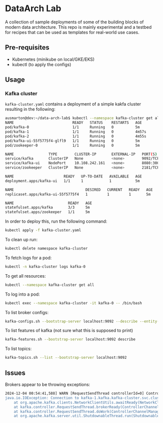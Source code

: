# DataArch Lab
A collection of sample deployments of some of the building blocks of modern data architecture. This repo is mainly experimental and a testbed for recipes that can be used as templates for real-world use cases.

## Pre-requisites
- Kubernetes (minikube on local/GKE/EKS)
- kubectl (to apply the configs)

## Usage
### Kafka cluster
`kafka-cluster.yaml` contains a deployment of a simple kakfa cluster resulting in the following:

```bash
ausmarton@dev:~/data-arch-lab$ kubectl --namespace kafka-cluster get all
NAME                           READY   STATUS    RESTARTS   AGE
pod/kafka-0                    1/1     Running   0          5m
pod/kafka-1                    1/1     Running   0          4m57s
pod/kafka-2                    1/1     Running   0          4m55s
pod/kafka-ui-55f5775f4-glfl9   1/1     Running   0          5m
pod/zookeeper-0                1/1     Running   0          5m

NAME                TYPE        CLUSTER-IP       EXTERNAL-IP   PORT(S)          AGE
service/kafka       ClusterIP   None             <none>        9092/TCP         5m
service/kafka-ui    NodePort    10.108.242.161   <none>        8080:30000/TCP   5m
service/zookeeper   ClusterIP   None             <none>        2181/TCP         5m

NAME                       READY   UP-TO-DATE   AVAILABLE   AGE
deployment.apps/kafka-ui   1/1     1            1           5m

NAME                                 DESIRED   CURRENT   READY   AGE
replicaset.apps/kafka-ui-55f5775f4   1         1         1       5m

NAME                         READY   AGE
statefulset.apps/kafka       3/3     5m
statefulset.apps/zookeeper   1/1     5m

```
In order to deploy this, run the following command:
```bash
kubectl apply -f kafka-cluster.yaml
```
To clean up run:
```bash
kubectl delete namespace kafka-cluster
```
To fetch logs for a pod:
```bash
kubectl -n kafka-cluster logs kafka-0
```
To get all resources:
```bash
kubectl --namespace kafka-cluster get all
```
To log into a pod:
```bash
kubectl exec --namespace kafka-cluster -it kafka-0 -- /bin/bash
```

To list broker configs:
```bash
kafka-configs.sh --bootstrap-server localhost:9092 --describe --entity-type brokers
```
To list features of kafka (not sure what this is supposed to print)
```bash
kafka-features.sh --bootstrap-server localhost:9092 describe
```
To list topics:
```bash
kafka-topics.sh --list --bootstrap-server localhost:9092
```

## Issues
Brokers appear to be throwing exceptions:
```bash
2024-12-04 00:54:41,588] WARN [RequestSendThread controllerId=0] Controller 0's connection to broker kafka-1.kafka.kafka-cluster.svc.cluster.local:9092 (id: 1 rack: null) was unsuccessful (kafka.controller.RequestSendThread)
java.io.IOException: Connection to kafka-1.kafka.kafka-cluster.svc.cluster.local:9092 (id: 1 rack: null) failed.
	at org.apache.kafka.clients.NetworkClientUtils.awaitReady(NetworkClientUtils.java:71)
	at kafka.controller.RequestSendThread.brokerReady(ControllerChannelManager.scala:299)
	at kafka.controller.RequestSendThread.doWork(ControllerChannelManager.scala:252)
	at org.apache.kafka.server.util.ShutdownableThread.run(ShutdownableThread.java:136)
```
